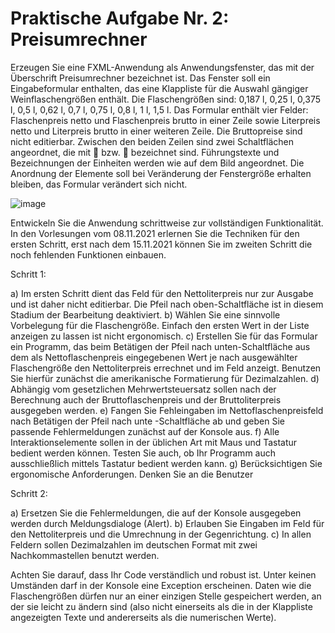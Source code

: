 # Praktische Aufgabe Nr. 2: Preisumrechner

Erzeugen Sie eine FXML-Anwendung als Anwendungsfenster, das mit der Überschrift Preisumrechner bezeichnet ist. Das Fenster soll ein Eingabeformular enthalten, das eine
Klappliste für die Auswahl gängiger Weinflaschengrößen enthält. Die Flaschengrößen sind: 0,187 l, 0,25 l, 0,375 l, 0,5 l, 0,62 l, 0,7 l, 0,75 l, 0,8 l, 1 l, 1,5 l. Das Formular enthält vier Felder: Flaschenpreis netto und Flaschenpreis brutto in einer Zeile sowie Literpreis netto und Literpreis brutto in einer weiteren Zeile. Die Bruttopreise sind nicht editierbar. Zwischen den beiden Zeilen sind zwei Schaltflächen angeordnet, die mit  bzw.  bezeichnet sind. Führungstexte und Bezeichnungen der Einheiten werden wie auf dem Bild angeordnet. Die Anordnung der Elemente soll bei Veränderung der Fenstergröße erhalten bleiben, das Formular verändert sich nicht.

![image](https://user-images.githubusercontent.com/63674539/189173139-886269f7-284d-49af-bfa0-a74c6aebb73f.png)

Entwickeln Sie die Anwendung schrittweise zur vollständigen Funktionalität. In den Vorlesungen vom 08.11.2021 erlernen Sie die Techniken für den ersten Schritt, erst nach dem 15.11.2021 können Sie im zweiten Schritt die noch fehlenden Funktionen einbauen.

Schritt 1:

a) Im ersten Schritt dient das Feld für den Nettoliterpreis nur zur Ausgabe und ist daher nicht editierbar. Die Pfeil nach oben-Schaltfläche ist in diesem Stadium der Bearbeitung deaktiviert.
b) Wählen Sie eine sinnvolle Vorbelegung für die Flaschengröße. Einfach den ersten Wert in der Liste anzeigen zu lassen ist nicht ergonomisch.
c) Erstellen Sie für das Formular ein Programm, das beim Betätigen der Pfeil nach unten-Schaltfläche aus dem als Nettoflaschenpreis eingegebenen Wert je nach ausgewählter Flaschengröße den Nettoliterpreis errechnet und im Feld anzeigt. Benutzen Sie hierfür zunächst die amerikanische Formatierung für Dezimalzahlen.
d) Abhängig vom gesetzlichen Mehrwertsteuersatz sollen nach der Berechnung auch der Bruttoflaschenpreis und der Bruttoliterpreis ausgegeben werden.
e) Fangen Sie Fehleingaben im Nettoflaschenpreisfeld nach Betätigen der Pfeil nach unte -Schaltfläche ab und geben Sie passende Fehlermeldungen zunächst auf der Konsole aus.
f) Alle Interaktionselemente sollen in der üblichen Art mit Maus und Tastatur bedient werden können. Testen Sie auch, ob Ihr Programm auch ausschließlich mittels Tastatur bedient werden kann.
g) Berücksichtigen Sie ergonomische Anforderungen. Denken Sie an die Benutzer

Schritt 2:

a) Ersetzen Sie die Fehlermeldungen, die auf der Konsole ausgegeben werden durch Meldungsdialoge (Alert).
b) Erlauben Sie Eingaben im Feld für den Nettoliterpreis und die Umrechnung in der Gegenrichtung.
c) In allen Feldern sollen Dezimalzahlen im deutschen Format mit zwei Nachkommastellen benutzt werden.

Achten Sie darauf, dass Ihr Code verständlich und robust ist. Unter keinen Umständen darf in der Konsole eine Exception erscheinen. Daten wie die Flaschengrößen dürfen nur an einer einzigen Stelle gespeichert werden, an der sie leicht zu ändern sind (also nicht einerseits als die in der Klappliste angezeigten Texte und andererseits als die numerischen Werte).
